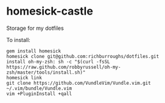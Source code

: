 # homesick-castle
Storage for my dotfiles

To install:

```
gem install homesick
homesick clone git@github.com:richburroughs/dotfiles.git
install oh-my-zsh: sh -c "$(curl -fsSL https://raw.github.com/robbyrussell/oh-my-zsh/master/tools/install.sh)"
homesick link
git clone https://github.com/VundleVim/Vundle.vim.git ~/.vim/bundle/Vundle.vim
vim +PluginInstall +qall
```
